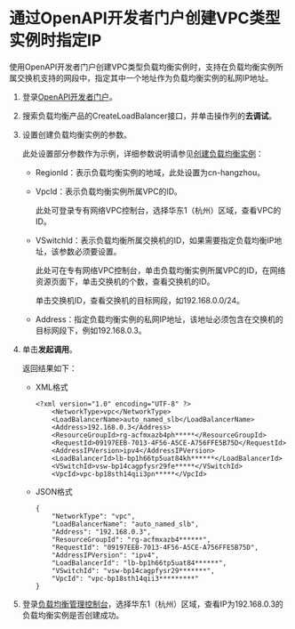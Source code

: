 # 通过OpenAPI开发者门户创建VPC类型实例时指定IP

使用OpenAPI开发者门户创建VPC类型负载均衡实例时，支持在负载均衡实例所属交换机支持的网段中，指定其中一个地址作为负载均衡实例的私网IP地址。

1.  登录[OpenAPI开发者门户](https://next.api.aliyun.com/home)。

2.  搜索负载均衡产品的CreateLoadBalancer接口，并单击操作列的**去调试**。

3.  设置创建负载均衡实例的参数。

    此处设置部分参数作为示例，详细参数说明请参见[创建负载均衡实例](/cn.zh-CN/传统型负载均衡CLB/CLB用户指南/实例/创建负载均衡实例.md)：

    -   RegionId：表示负载均衡实例的地域，此处设置为cn-hangzhou。
    -   VpcId：表示负载均衡实例所属VPC的ID。

        此处可登录专有网络VPC控制台，选择华东1（杭州）区域，查看VPC的ID。

    -   VSwitchId：表示负载均衡所属交换机的ID，如果需要指定负载均衡IP地址，该参数必须要设置。

        此处可在专有网络VPC控制台，单击负载均衡实例所属VPC的ID，在网络资源页面下，单击交换机的个数，查看交换机的ID。

        单击交换机ID，查看交换机的目标网段，如192.168.0.0/24。

    -   Address：指定负载均衡实例的私网IP地址，该地址必须包含在交换机的目标网段下，例如192.168.0.3。
4.  单击**发起调用**。

    返回结果如下：

    -   XML格式

        ```
        <?xml version="1.0" encoding="UTF-8" ?>
            <NetworkType>vpc</NetworkType>
            <LoadBalancerName>auto_named_slb</LoadBalancerName>
            <Address>192.168.0.3</Address>
            <ResourceGroupId>rg-acfmxazb4ph*****</ResourceGroupId>
            <RequestId>09197EEB-7013-4F56-A5CE-A756FFE5B75D</RequestId>
            <AddressIPVersion>ipv4</AddressIPVersion>
            <LoadBalancerId>lb-bp1h66tp5uat84kh******</LoadBalancerId>
            <VSwitchId>vsw-bp14cagpfysr29fe*****</VSwitchId>
            <VpcId>vpc-bp18sth14qii3pn*****</VpcId>
        ```

    -   JSON格式

        ```
        {
            "NetworkType": "vpc", 
            "LoadBalancerName": "auto_named_slb", 
            "Address": "192.168.0.3", 
            "ResourceGroupId": "rg-acfmxazb4******", 
            "RequestId": "09197EEB-7013-4F56-A5CE-A756FFE5B75D", 
            "AddressIPVersion": "ipv4", 
            "LoadBalancerId": "lb-bp1h66tp5uat84******", 
            "VSwitchId": "vsw-bp14cagpfysr29*******", 
            "VpcId": "vpc-bp18sth14qii3*********"
        }
        ```

5.  登录[负载均衡管理控制台](https://slb.console.aliyun.com/slb/cn-hangzhou/slbs)，选择华东1（杭州）区域，查看IP为192.168.0.3的负载均衡实例是否创建成功。


